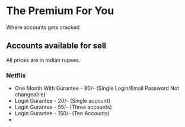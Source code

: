 # The Premium For You 
Where accounts gets cracked
## Accounts available for sell
All prices are in Indian rupees.
### Netflix
* One Month With Gurantee - 80/- (SIngle Login/Email Password Not changeable)
* Login Gurantee - 20/- (Single account)
* Login Gurantee - 55/- (Three accounts)
* Login Gurantee - 150/- (Ten Accounts)
* 

